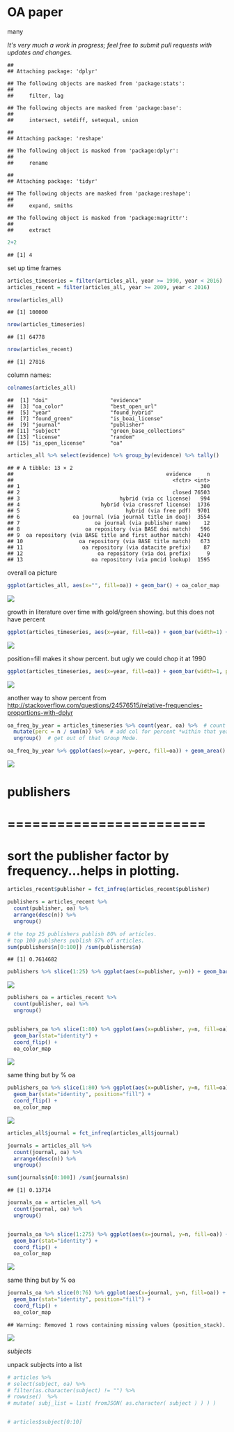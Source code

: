 OA paper
================
many

*It's very much a work in progress; feel free to submit pull requests with updates and changes.*

    ## 
    ## Attaching package: 'dplyr'

    ## The following objects are masked from 'package:stats':
    ## 
    ##     filter, lag

    ## The following objects are masked from 'package:base':
    ## 
    ##     intersect, setdiff, setequal, union

    ## 
    ## Attaching package: 'reshape'

    ## The following object is masked from 'package:dplyr':
    ## 
    ##     rename

    ## 
    ## Attaching package: 'tidyr'

    ## The following objects are masked from 'package:reshape':
    ## 
    ##     expand, smiths

    ## The following object is masked from 'package:magrittr':
    ## 
    ##     extract

``` r
2+2
```

    ## [1] 4

set up time frames

``` r
articles_timeseries = filter(articles_all, year >= 1990, year < 2016)  # just use last 50yrs
articles_recent = filter(articles_all, year >= 2009, year < 2016)

nrow(articles_all)
```

    ## [1] 100000

``` r
nrow(articles_timeseries)
```

    ## [1] 64778

``` r
nrow(articles_recent)
```

    ## [1] 27816

column names:

``` r
colnames(articles_all)
```

    ##  [1] "doi"                    "evidence"              
    ##  [3] "oa_color"               "best_open_url"         
    ##  [5] "year"                   "found_hybrid"          
    ##  [7] "found_green"            "is_boai_license"       
    ##  [9] "journal"                "publisher"             
    ## [11] "subject"                "green_base_collections"
    ## [13] "license"                "random"                
    ## [15] "is_open_license"        "oa"

``` r
articles_all %>% select(evidence) %>% group_by(evidence) %>% tally()
```

    ## # A tibble: 13 × 2
    ##                                                 evidence     n
    ##                                                   <fctr> <int>
    ## 1                                                          300
    ## 2                                                 closed 76503
    ## 3                                hybrid (via cc license)   994
    ## 4                          hybrid (via crossref license)  1736
    ## 5                                  hybrid (via free pdf)  9701
    ## 6                 oa journal (via journal title in doaj)  3554
    ## 7                        oa journal (via publisher name)    12
    ## 8                     oa repository (via BASE doi match)   596
    ## 9  oa repository (via BASE title and first author match)  4240
    ## 10                  oa repository (via BASE title match)   673
    ## 11                   oa repository (via datacite prefix)    87
    ## 12                        oa repository (via doi prefix)     9
    ## 13                      oa repository (via pmcid lookup)  1595

overall oa picture

``` r
ggplot(articles_all, aes(x="", fill=oa)) + geom_bar() + oa_color_map
```

![](oa_analysis_files/figure-markdown_github/unnamed-chunk-5-1.png)

growth in literature over time with gold/green showing. but this does not have percent

``` r
ggplot(articles_timeseries, aes(x=year, fill=oa)) + geom_bar(width=1) + oa_color_map
```

![](oa_analysis_files/figure-markdown_github/unnamed-chunk-6-1.png)

position=fill makes it show percent. but ugly we could chop it at 1990

``` r
ggplot(articles_timeseries, aes(x=year, fill=oa)) + geom_bar(width=1, position="fill") + oa_color_map
```

![](oa_analysis_files/figure-markdown_github/unnamed-chunk-7-1.png)

another way to show percent from <http://stackoverflow.com/questions/24576515/relative-frequencies-proportions-with-dplyr>

``` r
oa_freq_by_year = articles_timeseries %>% count(year, oa) %>%  # count articles in each year and color
  mutate(perc = n / sum(n)) %>%  # add col for percent *within that year* cos we are still in Group Mode
  ungroup()  # get out of that Group Mode.

oa_freq_by_year %>% ggplot(aes(x=year, y=perc, fill=oa)) + geom_area() + oa_color_map
```

![](oa_analysis_files/figure-markdown_github/unnamed-chunk-8-1.png)

publishers
==========

========================
========================

sort the publisher factor by frequency...helps in plotting.
===========================================================

``` r
articles_recent$publisher = fct_infreq(articles_recent$publisher)

publishers = articles_recent %>% 
  count(publisher, oa) %>%
  arrange(desc(n)) %>%
  ungroup()

# the top 25 publishers publish 80% of articles.
# top 100 publshers publish 87% of articles.
sum(publishers$n[0:100]) /sum(publishers$n)
```

    ## [1] 0.7614682

``` r
publishers %>% slice(1:25) %>% ggplot(aes(x=publisher, y=n)) + geom_bar(stat="identity") + coord_flip()
```

![](oa_analysis_files/figure-markdown_github/unnamed-chunk-10-1.png)

``` r
publishers_oa = articles_recent %>% 
  count(publisher, oa) %>%
  ungroup()


publishers_oa %>% slice(1:80) %>% ggplot(aes(x=publisher, y=n, fill=oa)) + 
  geom_bar(stat="identity") + 
  coord_flip() +
  oa_color_map
```

![](oa_analysis_files/figure-markdown_github/unnamed-chunk-11-1.png)

same thing but by % oa

``` r
publishers_oa %>% slice(1:80) %>% ggplot(aes(x=publisher, y=n, fill=oa)) + 
  geom_bar(stat="identity", position="fill") + 
  coord_flip() +
  oa_color_map
```

![](oa_analysis_files/figure-markdown_github/unnamed-chunk-12-1.png)

``` r
articles_all$journal = fct_infreq(articles_all$journal)

journals = articles_all %>% 
  count(journal, oa) %>%
  arrange(desc(n)) %>%
  ungroup()

sum(journals$n[0:100]) /sum(journals$n)
```

    ## [1] 0.13714

``` r
journals_oa = articles_all %>% 
  count(journal, oa) %>%
  ungroup()


journals_oa %>% slice(1:275) %>% ggplot(aes(x=journal, y=n, fill=oa)) + 
  geom_bar(stat="identity") + 
  coord_flip() +
  oa_color_map
```

![](oa_analysis_files/figure-markdown_github/unnamed-chunk-13-1.png)

same thing but by % oa

``` r
journals_oa %>% slice(0:76) %>% ggplot(aes(x=journal, y=n, fill=oa)) + 
  geom_bar(stat="identity", position="fill") + 
  coord_flip() +
  oa_color_map
```

    ## Warning: Removed 1 rows containing missing values (position_stack).

![](oa_analysis_files/figure-markdown_github/unnamed-chunk-14-1.png)

*subjects*

unpack subjects into a list

``` r
# articles %>% 
# select(subject, oa) %>%
# filter(as.character(subject) != "") %>%
# rowwise()  %>%
# mutate( subj_list = list( fromJSON( as.character( subject ) ) ) )


# articles$subject[0:10]
```
